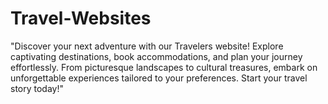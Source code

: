 # Travel-Websites
"Discover your next adventure with our Travelers website! Explore captivating destinations, book accommodations, and plan your journey effortlessly. From picturesque landscapes to cultural treasures, embark on unforgettable experiences tailored to your preferences. Start your travel story today!"
